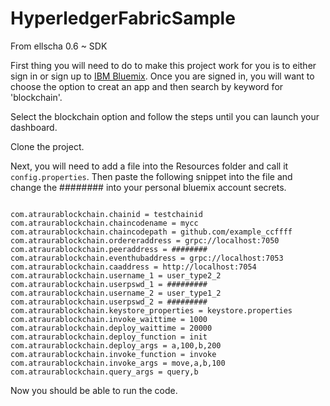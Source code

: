
# HyperledgerFabricSample
From ellscha
0.6 ~ SDK 

First thing you will need to do to make this project work for you is to either sign in or sign up to [IBM Bluemix](https://console.ng.bluemix.net/). Once you are signed in, you will want to choose the option to creat an app and then search by keyword for 'blockchain'. 

Select the blockchain option and follow the steps until you can launch your dashboard. 

Clone the project.

Next, you will need to add a file into the Resources folder and call it `config.properties`. Then paste the following snippet into the file and change the ######## into your personal bluemix account secrets.

```

com.atraurablockchain.chainid = testchainid
com.atraurablockchain.chaincodename = mycc
com.atraurablockchain.chaincodepath = github.com/example_ccffff
com.atraurablockchain.ordereraddress = grpc://localhost:7050
com.atraurablockchain.peeraddress = ########
com.atraurablockchain.eventhubaddress = grpc://localhost:7053
com.atraurablockchain.caaddress = http://localhost:7054
com.atraurablockchain.username_1 = user_type2_2
com.atraurablockchain.userpswd_1 = #########
com.atraurablockchain.username_2 = user_type1_2
com.atraurablockchain.userpswd_2 = #########
com.atraurablockchain.keystore_properties = keystore.properties
com.atraurablockchain.invoke_waittime = 1000
com.atraurablockchain.deploy_waittime = 20000
com.atraurablockchain.deploy_function = init
com.atraurablockchain.deploy_args = a,100,b,200
com.atraurablockchain.invoke_function = invoke
com.atraurablockchain.invoke_args = move,a,b,100
com.atraurablockchain.query_args = query,b
```

Now you should be able to run the code.

